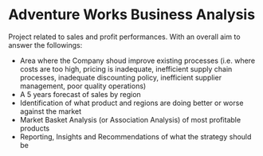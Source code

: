 # Adventure Works Business Analysis

Project related to sales and profit performances. With an overall aim to answer the followings: <br>
- Area where the Company shoud improve existing processes (i.e. where costs are too high, pricing is inadequate, inefficient supply chain processes, inadequate discounting policy,
inefficient supplier management, poor quality operations)
- A 5 years forecast of sales by region
- Identification of what product and regions are doing better or worse against the market
- Market Basket Analysis (or Association Analysis) of most profitable products
- Reporting, Insights and Recommendations of what the strategy should be

